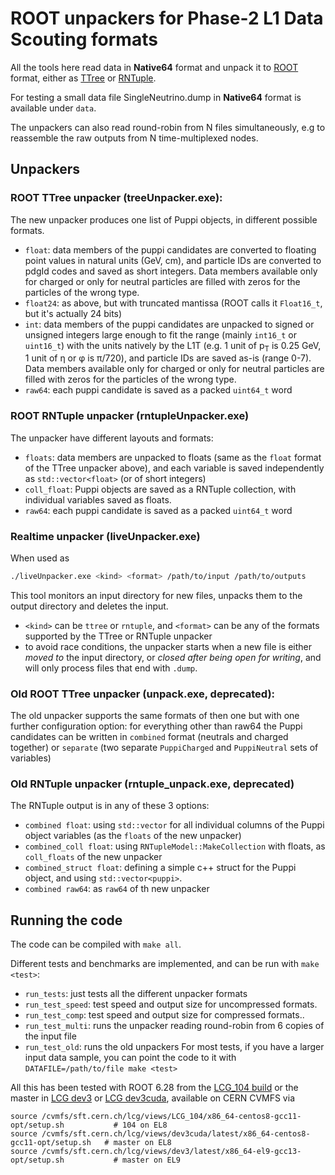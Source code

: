 # ROOT unpackers for Phase-2 L1 Data Scouting formats

All the tools here read data in **Native64** format and unpack it to [ROOT](https://root.cern.ch) format, either as [TTree](https://root.cern.ch/doc/master/classTTree.html) or [RNTuple](https://root.cern/doc/v626/structROOT_1_1Experimental_1_1RNTuple.html).

For testing a small data file  SingleNeutrino.dump in **Native64** format is available under `data`.

The unpackers can also read round-robin from N files simultaneously, e.g to reassemble the raw outputs from N time-multiplexed nodes.

## Unpackers
### ROOT TTree unpacker (treeUnpacker.exe):
The new unpacker produces one list of Puppi objects, in different possible formats.
 * `float`: data members of the puppi candidates are converted to floating point values in natural units (GeV, cm), and particle IDs are converted to pdgId codes and saved as short integers. Data members available only for charged or only for neutral particles are filled with zeros for the particles of the wrong type.
 * `float24`: as above, but with truncated mantissa (ROOT calls it `Float16_t`, but it's actually 24 bits)
 * `int`: data members of the puppi candidates are unpacked to signed or unsigned integers large enough to fit the range (mainly `int16_t` or `uint16_t`) with the units natively by the L1T (e.g. 1 unit of p<sub>T</sub> is 0.25 GeV, 1 unit of &eta; or &phi; is &pi;/720), and particle IDs are saved as-is (range 0-7). Data members available only for charged or only for neutral particles are filled with zeros for the particles of the wrong type.
 * `raw64`: each puppi candidate is saved as a packed `uint64_t` word

### ROOT RNTuple unpacker (rntupleUnpacker.exe)
The unpacker have different layouts and formats:
 * `floats`: data members are unpacked to floats (same as the `float` format of the TTree unpacker above), and each variable is saved independently as `std::vector<float>` (or of short integers)
 * `coll_float`: Puppi objects are saved as a RNTuple collection, with individual variables saved as floats.
 * `raw64`:  each puppi candidate is saved as a packed `uint64_t` word

### Realtime unpacker (liveUnpacker.exe)
When used as 
```bash
./liveUnpacker.exe <kind> <format> /path/to/input /path/to/outputs 
```
This tool monitors an input directory for new files, unpacks them to the output directory and deletes the input.
 * `<kind>` can be `ttree` or `rntuple`, and `<format>` can be any of the formats supported by the TTree or RNTuple unpacker
 * to avoid race conditions, the unpacker starts when a new file is either *moved to* the input directory, or *closed after being open for writing*, and will only process files that end with `.dump`.

### Old ROOT TTree unpacker (unpack.exe, deprecated):
The old unpacker supports the same formats of then one but with one further configuration option: for everything other than raw64 the Puppi candidates can be written in `combined` format (neutrals and charged together) or `separate` (two separate `PuppiCharged` and `PuppiNeutral` sets of variables)

### Old RNTuple unpacker (rntuple_unpack.exe, deprecated)
The RNTuple output is in any of these 3 options:
 * `combined float`: using `std::vector` for all individual columns of the Puppi object variables (as the `floats` of the new unpacker)
 * `combined_coll float`: using `RNTupleModel::MakeCollection` with floats, as `coll_floats` of the new unpacker
 * `combined_struct float`: defining a simple c++ struct for the Puppi object, and using `std::vector<puppi>`.
 * `combined raw64`: as `raw64` of th new unpacker

## Running the code

The code can be compiled with `make all`.

Different tests and benchmarks are implemented, and can be run with `make <test>`:
 * `run_tests`: just tests all the different unpacker formats
 * `run_test_speed`: test speed and output size for uncompressed formats. 
 * `run_test_comp`: test speed and output size for compressed formats..
 * `run_test_multi`: runs the unpacker reading round-robin from 6 copies of the input file
 * `run_test_old`: runs the old unpackers
For most tests, if you have a larger input data sample, you can point the code to it with `DATAFILE=/path/to/file make <test>`

All this has been tested with ROOT 6.28 from the [LCG_104 build](https://lcginfo.cern.ch/release/LCG_104/) or the master in [LCG dev3](https://lcginfo.cern.ch/release/dev3/) or [LCG dev3cuda](https://lcginfo.cern.ch/release/dev3cuda/), available on CERN CVMFS via

```
source /cvmfs/sft.cern.ch/lcg/views/LCG_104/x86_64-centos8-gcc11-opt/setup.sh           # 104 on EL8 
source /cvmfs/sft.cern.ch/lcg/views/dev3cuda/latest/x86_64-centos8-gcc11-opt/setup.sh   # master on EL8
source /cvmfs/sft.cern.ch/lcg/views/dev3/latest/x86_64-el9-gcc13-opt/setup.sh           # master on EL9  
``` 

